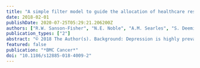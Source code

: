```yaml
---
title: "A simple filter model to guide the allocation of healthcare resources for improving the treatment of depression among cancer patients"
date: 2018-02-01
publishDate: 2020-07-25T05:29:21.206200Z
authors: ["R.W. Sanson-Fisher", "N.E. Noble", "A.M. Searles", "S. Deeming", "R.E. Smits", "C.J. Oldmeadow", "J. Bryant"]
publication_types: ["2"]
abstract: "© 2018 The Author(s). Background: Depression is highly prevalent yet often poorly detected and treated among cancer patients. In light of the move towards evidence-based healthcare policy, we have developed a simple tool that can assist policy makers, organisations and researchers to logically think through the steps involved in improving patient outcomes, and to help guide decisions about where to allocate resources. Methods: The model assumes that a series of filters operate to determine outcomes and cost-effectiveness associated with depression care for cancer patients, including: detection of depression, provider response to detection, patient acceptance of treatment, and effectiveness of treatment provided. To illustrate the utility of the model, hypothetical data for baseline and four scenarios in which filter outcomes were improved by 15% were entered into the model. Results: The model provides outcomes including: number of people successfully treated, total costs per scenario, and the incremental cost-effectiveness ratio per scenario compared to baseline. The hypothetical data entered into the model illustrate the relative effectiveness (in terms of the number of additional incremental successes) and relative cost-effectiveness (in terms of cost per successful outcome and total cost) of making changes at each step or filter. Conclusions: The model provides a readily accessible tool to assist decision makers to think through the steps involved in improving depression outcomes for cancer patents. It provides transparent guidance about how to best allocate resources, and highlights areas where more reliable data are needed. The filter model presents an opportunity to improve on current practice by ensuring that a logical approach, which takes into account the available evidence, is applied to decision making."
featured: false
publication: "*BMC Cancer*"
doi: "10.1186/s12885-018-4009-2"
---
```



